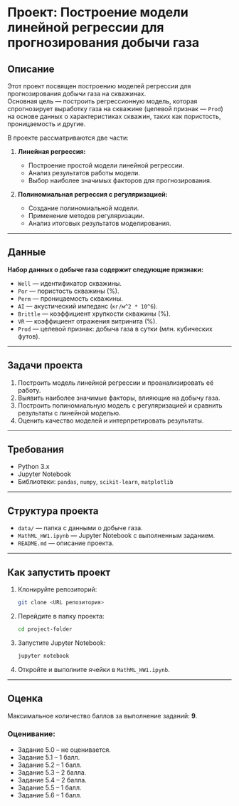 # Проект: Построение модели линейной регрессии для прогнозирования добычи газа

## Описание
Этот проект посвящен построению моделей регрессии для прогнозирования добычи газа на скважинах. \
Основная цель — построить регрессионную модель, которая спрогнозирует выработку газа на скважине (целевой признак — `Prod`) на основе данных о характеристиках скважин, таких как пористость, проницаемость и другие.

В проекте рассматриваются две части:
1. **Линейная регрессия:**
   - Построение простой модели линейной регрессии.
   - Анализ результатов работы модели.
   - Выбор наиболее значимых факторов для прогнозирования.

2. **Полиномиальная регрессия с регуляризацией:**
   - Создание полиномиальной модели.
   - Применение методов регуляризации.
   - Анализ итоговых результатов моделирования.

---

## Данные
**Набор данных о добыче газа содержит следующие признаки:**
- `Well` — идентификатор скважины.
- `Por` — пористость скважины (%).
- `Perm` — проницаемость скважины.
- `AI` — акустический импеданс (`кг/м^2 * 10^6`).
- `Brittle` — коэффициент хрупкости скважины (%).
- `VR` — коэффициент отражения витринита (%).
- `Prod` — целевой признак: добыча газа в сутки (млн. кубических футов).

---

## Задачи проекта
1. Построить модель линейной регрессии и проанализировать её работу.
2. Выявить наиболее значимые факторы, влияющие на добычу газа.
3. Построить полиномиальную модель с регуляризацией и сравнить результаты с линейной моделью.
4. Оценить качество моделей и интерпретировать результаты.

---

## Требования
- Python 3.x
- Jupyter Notebook
- Библиотеки: `pandas`, `numpy`, `scikit-learn`, `matplotlib`

---

## Структура проекта
- `data/` — папка с данными о добыче газа.
- `MathML_HW1.ipynb` — Jupyter Notebook с выполненным заданием.
- `README.md` — описание проекта.

---

## Как запустить проект
1. Клонируйте репозиторий:
   ```bash
   git clone <URL репозитория>
   ```
2. Перейдите в папку проекта:
   ```bash
   cd project-folder
   ```
3. Запустите Jupyter Notebook:
   ```bash
   jupyter notebook
   ```
4. Откройте и выполните ячейки в `MathML_HW1.ipynb`.

---

## Оценка
Максимальное количество баллов за выполнение заданий: **9**.

### Оценивание:
- Задание 5.0 – не оценивается.
- Задание 5.1 – 1 балл.
- Задание 5.2 – 1 балл.
- Задание 5.3 – 2 балла.
- Задание 5.4 – 2 балла.
- Задание 5.5 – 1 балл.
- Задание 5.6 – 1 балл.

